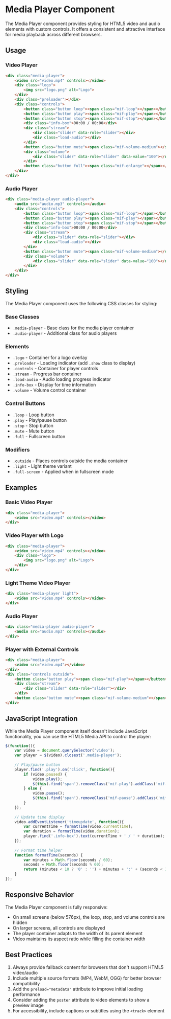 # Media Player Component

The Media Player component provides styling for HTML5 video and audio elements with custom controls. It offers a consistent and attractive interface for media playback across different browsers.

## Usage

### Video Player

```html
<div class="media-player">
    <video src="video.mp4" controls></video>
    <div class="logo">
        <img src="logo.png" alt="Logo">
    </div>
    <div class="preloader"></div>
    <div class="controls">
        <button class="button loop"><span class="mif-loop"></span></button>
        <button class="button play"><span class="mif-play"></span></button>
        <button class="button stop"><span class="mif-stop"></span></button>
        <div class="info-box">00:00 / 00:00</div>
        <div class="stream">
            <div class="slider" data-role="slider"></div>
            <div class="load-audio"></div>
        </div>
        <button class="button mute"><span class="mif-volume-medium"></span></button>
        <div class="volume">
            <div class="slider" data-role="slider" data-value="100"></div>
        </div>
        <button class="button full"><span class="mif-enlarge"></span></button>
    </div>
</div>
```

### Audio Player

```html
<div class="media-player audio-player">
    <audio src="audio.mp3" controls></audio>
    <div class="controls">
        <button class="button loop"><span class="mif-loop"></span></button>
        <button class="button play"><span class="mif-play"></span></button>
        <button class="button stop"><span class="mif-stop"></span></button>
        <div class="info-box">00:00 / 00:00</div>
        <div class="stream">
            <div class="slider" data-role="slider"></div>
            <div class="load-audio"></div>
        </div>
        <button class="button mute"><span class="mif-volume-medium"></span></button>
        <div class="volume">
            <div class="slider" data-role="slider" data-value="100"></div>
        </div>
    </div>
</div>
```

## Styling

The Media Player component uses the following CSS classes for styling:

### Base Classes
- `.media-player` - Base class for the media player container
- `.audio-player` - Additional class for audio players

### Elements
- `.logo` - Container for a logo overlay
- `.preloader` - Loading indicator (add `.show` class to display)
- `.controls` - Container for player controls
- `.stream` - Progress bar container
- `.load-audio` - Audio loading progress indicator
- `.info-box` - Display for time information
- `.volume` - Volume control container

### Control Buttons
- `.loop` - Loop button
- `.play` - Play/pause button
- `.stop` - Stop button
- `.mute` - Mute button
- `.full` - Fullscreen button

### Modifiers
- `.outside` - Places controls outside the media container
- `.light` - Light theme variant
- `.full-screen` - Applied when in fullscreen mode

## Examples

### Basic Video Player
```html
<div class="media-player">
    <video src="video.mp4" controls></video>
</div>
```

### Video Player with Logo
```html
<div class="media-player">
    <video src="video.mp4" controls></video>
    <div class="logo">
        <img src="logo.png" alt="Logo">
    </div>
</div>
```

### Light Theme Video Player
```html
<div class="media-player light">
    <video src="video.mp4" controls></video>
</div>
```

### Audio Player
```html
<div class="media-player audio-player">
    <audio src="audio.mp3" controls></audio>
</div>
```

### Player with External Controls
```html
<div class="media-player">
    <video src="video.mp4"></video>
</div>
<div class="controls outside">
    <button class="button play"><span class="mif-play"></span></button>
    <div class="stream">
        <div class="slider" data-role="slider"></div>
    </div>
    <button class="button mute"><span class="mif-volume-medium"></span></button>
</div>
```

## JavaScript Integration

While the Media Player component itself doesn't include JavaScript functionality, you can use the HTML5 Media API to control the player:

```javascript
$(function(){
    var video = document.querySelector('video');
    var player = $(video).closest('.media-player');
    
    // Play/pause button
    player.find('.play').on('click', function(){
        if (video.paused) {
            video.play();
            $(this).find('span').removeClass('mif-play').addClass('mif-pause');
        } else {
            video.pause();
            $(this).find('span').removeClass('mif-pause').addClass('mif-play');
        }
    });
    
    // Update time display
    video.addEventListener('timeupdate', function(){
        var currentTime = formatTime(video.currentTime);
        var duration = formatTime(video.duration);
        player.find('.info-box').text(currentTime + ' / ' + duration);
    });
    
    // Format time helper
    function formatTime(seconds) {
        var minutes = Math.floor(seconds / 60);
        seconds = Math.floor(seconds % 60);
        return (minutes < 10 ? '0' : '') + minutes + ':' + (seconds < 10 ? '0' : '') + seconds;
    }
});
```

## Responsive Behavior

The Media Player component is fully responsive:

- On small screens (below 576px), the loop, stop, and volume controls are hidden
- On larger screens, all controls are displayed
- The player container adapts to the width of its parent element
- Video maintains its aspect ratio while filling the container width

## Best Practices

1. Always provide fallback content for browsers that don't support HTML5 video/audio
2. Include multiple source formats (MP4, WebM, OGG) for better browser compatibility
3. Add the `preload="metadata"` attribute to improve initial loading performance
4. Consider adding the `poster` attribute to video elements to show a preview image
5. For accessibility, include captions or subtitles using the `<track>` element